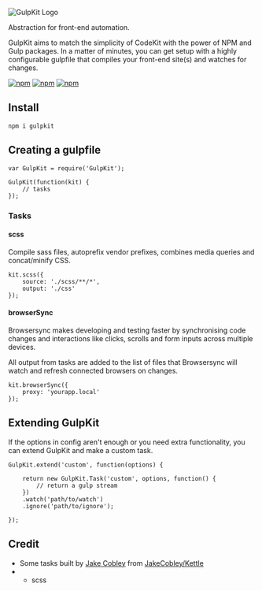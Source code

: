 ![GulpKit Logo](http://i.imgur.com/3f5iz63.png)

Abstraction for front-end automation.

GulpKit aims to match the simplicity of CodeKit with the power of NPM and Gulp packages. In a matter of minutes, you can get setup with a highly configurable gulpfile that compiles your front-end site(s) and watches for changes.

[![npm](https://img.shields.io/npm/dt/gulpkit.svg)](https://www.npmjs.com/package/gulpkit)
[![npm](https://img.shields.io/npm/v/gulpkit.svg)](https://www.npmjs.com/package/gulpkit)
[![npm](https://img.shields.io/npm/l/gulpkit.svg)](https://raw.githubusercontent.com/GulpKit/GulpKit/master/LICENSE)

## Install

    npm i gulpkit
    
## Creating a gulpfile

    var GulpKit = require('GulpKit');
    
    GulpKit(function(kit) {
        // tasks
    });
    
### Tasks

#### scss

Compile sass files, autoprefix vendor prefixes, combines media queries and concat/minify CSS.

    kit.scss({
        source: './scss/**/*',
        output: './css'
    });

#### browserSync

Browsersync makes developing and testing faster by synchronising code changes and interactions like clicks, scrolls and form inputs across multiple devices.

All output from tasks are added to the list of files that Browsersync will watch and refresh connected browsers on changes.

    kit.browserSync({
        proxy: 'yourapp.local'
    });
    
## Extending GulpKit

If the options in config aren't enough or you need extra functionality, you can extend GulpKit and make a custom task.

    GulpKit.extend('custom', function(options) {

        return new GulpKit.Task('custom', options, function() {
            // return a gulp stream
        })
        .watch('path/to/watch')
        .ignore('path/to/ignore');

    });
    
## Credit

* Some tasks built by [Jake Cobley](http://cobe.ly) from [JakeCobley/Kettle](https://github.com/JakeCobley/Kettle)
* - scss
